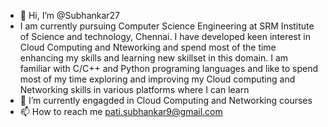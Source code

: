 - 👋 Hi, I’m @Subhankar27
- I am currently pursuing Computer Science Engineering at SRM Institute of Science and technology, Chennai. I have developed keen interest in Cloud Computing and Nteworking and spend most of the time enhancing my skills and learning new skillset in this domain. I am familiar with C/C++ and Python programing languages and like to spend most of my time exploring and improving my Cloud computing and Networking skills in various platforms where I can learn
- 🌱 I’m currently engagded in Cloud Computing and Networking courses 
- 📫 How to reach me pati.subhankar9@gmail.com

<!---
Subhankar27/Subhankar27 is a ✨ special ✨ repository because its `README.md` (this file) appears on your GitHub profile.
You can click the Preview link to take a look at your changes.
--->
